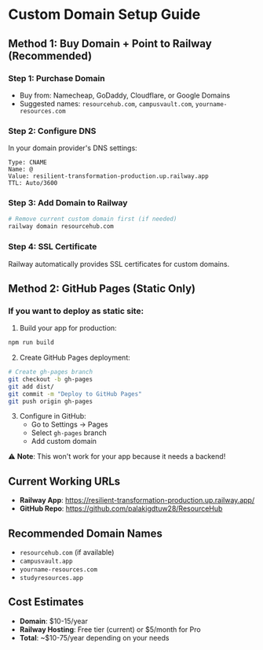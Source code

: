 # Custom Domain Setup Guide

## Method 1: Buy Domain + Point to Railway (Recommended)

### Step 1: Purchase Domain
- Buy from: Namecheap, GoDaddy, Cloudflare, or Google Domains
- Suggested names: `resourcehub.com`, `campusvault.com`, `yourname-resources.com`

### Step 2: Configure DNS
In your domain provider's DNS settings:
```
Type: CNAME
Name: @
Value: resilient-transformation-production.up.railway.app
TTL: Auto/3600
```

### Step 3: Add Domain to Railway
```bash
# Remove current custom domain first (if needed)
railway domain resourcehub.com
```

### Step 4: SSL Certificate
Railway automatically provides SSL certificates for custom domains.

## Method 2: GitHub Pages (Static Only)

### If you want to deploy as static site:

1. Build your app for production:
```bash
npm run build
```

2. Create GitHub Pages deployment:
```bash
# Create gh-pages branch
git checkout -b gh-pages
git add dist/
git commit -m "Deploy to GitHub Pages"
git push origin gh-pages
```

3. Configure in GitHub:
   - Go to Settings → Pages
   - Select `gh-pages` branch
   - Add custom domain

⚠️ **Note**: This won't work for your app because it needs a backend!

## Current Working URLs

- **Railway App**: https://resilient-transformation-production.up.railway.app/
- **GitHub Repo**: https://github.com/palakigdtuw28/ResourceHub

## Recommended Domain Names

- `resourcehub.com` (if available)
- `campusvault.app` 
- `yourname-resources.com`
- `studyresources.app`

## Cost Estimates

- **Domain**: $10-15/year
- **Railway Hosting**: Free tier (current) or $5/month for Pro
- **Total**: ~$10-75/year depending on your needs